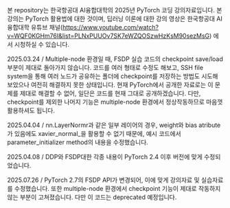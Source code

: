 본 repository는 한국항공대 AI융합대학의 2025년 PyTorch 코딩 강의자료입니다. 
본 강의는 PyTorch 활용법에 대한 것이며, 딥러닝 이론에 대한 강의 영상은 한국항공대 AI융합대학 유튜브 채널(https://www.youtube.com/watch?v=WQF0KGHm76I&list=PLNxPUUOv7SK7eWZQOSzwHzKsM90sezMsG) 에서 시청하실 수 있습니다.

2025.03.24 / Multiple-node 환경일 때, FSDP 실습 코드의 checkpoint save/load 부분이 제대로 돌아가지 않습니다.
코드를 여러 형태로 수정도 해보고, SSH file system을 통해 여러 노드가 공유하는 폴더에 checkpoint를 저장하는 방법도 시도해 보았으나 여전히 해결하지 못한 상태입니다.
현재 PyTorch에서 공개한 자료로는 이 문제를 제대로 해결할 수 없어, 일단은 코드를 현재 그대로 공개하겠습니다.
다만, checkpoint를 제외한 나머지 기능은 multiple-node 환경에서 정상작동하므로 마음껏 활용하셔도 됩니다.

2025.04.04 / nn.LayerNormr과 같은 일부 레이어의 경우, weight와 bias atribute가 있음에도 xavier_normal_을 활용할 수 없기 때문에,
예시 코드에서 parameter_initializer method의 내용을 수정했습니다.

2025.04.08 / DDP와 FSDP대한 각종 내용이 PyTorch 2.4 이후 버전에 맞게 수정되었습니다.

2025.07.26 / PyTorch 2.7의 FSDP API가 변경되어, 이에 맞게 강의자료 및 실습자료를 수정했습니다. 또한 multiple-node 환경에서 checkpoint 기능이 제대로 작동하지 않는 부분이 고쳐졌습니다. 다만 이 코드는 deprecated 예정입니다.
